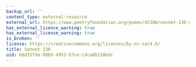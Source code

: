 ```yaml
---
backup_url: ''
content_type: external-resource
external_url: https://www.poetryfoundation.org/poems/45108/sonnet-130-my-mistress-eyes-are-nothing-like-the-sun
has_external_licence_warning: true
has_external_license_warning: true
is_broken: ''
license: https://creativecommons.org/licenses/by-nc-sa/4.0/
title: Sonnet 130
uid: b6d31fda-08b5-4952-b7ce-cdca8b218bdc
---
```

